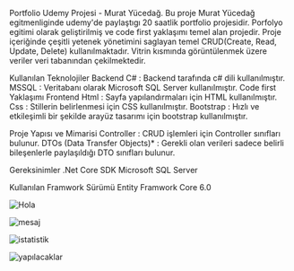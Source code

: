 Portfolio Udemy Projesi - Murat Yücedağ. Bu proje Murat Yücedağ egitmenliginde udemy'de paylaştıgı 20 saatlik portfolio projesidir.
Porfolyo egitimi olarak geliştirilmiş ve code first yaklaşımı temel alan projedir. Proje içeriğinde çeşitli yetenek yönetimini saglayan temel CRUD(Create, Read, Update, Delete) 
kullanılmaktadır. Vitrin kısmında görüntülenmek üzere veriler veri tabanından çekilmektedir.

Kullanılan Teknolojiler Backend C# : Backend tarafında c# dili kullanılmıştır. MSSQL : Veritabanı olarak Microsoft SQL Server kullanılmıştır. 
Code first Yaklaşımı Frontend Html : Sayfa yapılandırmaları için HTML kullanılmıştır. Css : Stillerin belirlenmesi için CSS kullanılmıştır. 
Bootstrap : Hızlı ve etkileşimli bir şekilde arayüz tasarımı için bootstrap kullanılmıştır.

Proje Yapısı ve Mimarisi Controller : CRUD işlemleri için Controller sınıfları bulunur.
DTOs (Data Transfer Objects)* : Gerekli olan verileri sadece belirli bileşenlerle paylaşıldığı DTO sınıfları bulunur.

Gereksinimler .Net Core SDK Microsoft SQL Server

Kullanılan Framwork Sürümü Entity Framwork Core 6.0

![Hola](https://github.com/user-attachments/assets/cb867736-45fa-4dbb-a9a4-997396df87a9)

![mesaj](https://github.com/user-attachments/assets/0f808bcd-6f5c-409d-829f-b7934c486d23)

![istatistik](https://github.com/user-attachments/assets/d953e7a8-84fb-4b6f-9aec-ce35b7c39470)

![yapılacaklar](https://github.com/user-attachments/assets/40134ffe-482d-4307-97ba-f51851e32326)
